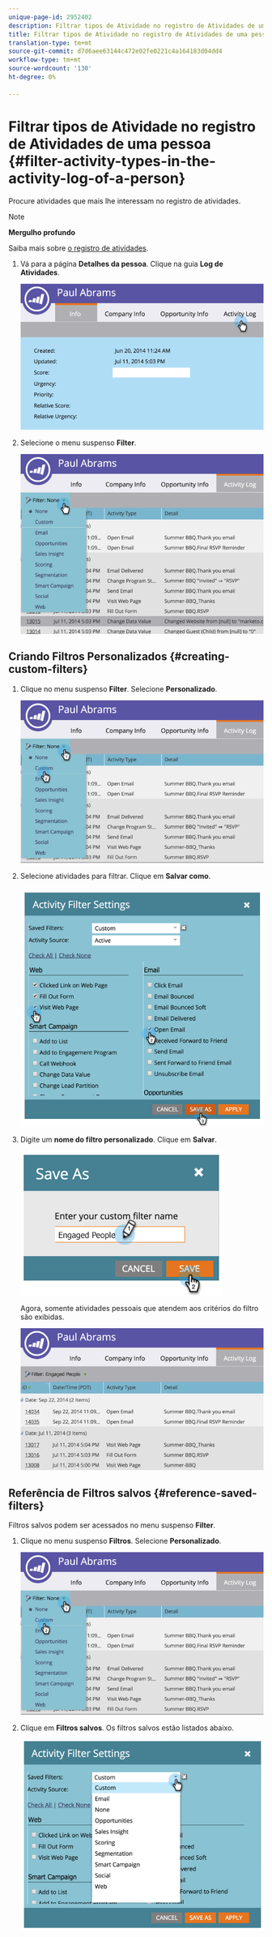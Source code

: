 ```yaml
---
unique-page-id: 2952402
description: Filtrar tipos de Atividade no registro de Atividades de uma pessoa - Documentos do Marketing - Documentação do produto
title: Filtrar tipos de Atividade no registro de Atividades de uma pessoa
translation-type: tm+mt
source-git-commit: d7d6aee63144c472e02fe0221c4a164183d04dd4
workflow-type: tm+mt
source-wordcount: '130'
ht-degree: 0%

---
```



# Filtrar tipos de Atividade no registro de Atividades de uma pessoa {#filter-activity-types-in-the-activity-log-of-a-person}

Procure atividades que mais lhe interessam no registro de atividades.

>[!NOTE]
>
>**Mergulho profundo**
>
>Saiba mais sobre [o registro de atividades](locate-the-activity-log-for-a-person.md).

1. Vá para a página **Detalhes da pessoa**. Clique na guia **Log de Atividades**.

   ![](assets/one.png)

1. Selecione o menu suspenso **Filter**.

   ![](assets/two-3.png)

## Criando Filtros Personalizados {#creating-custom-filters}

1. Clique no menu suspenso **Filter**. Selecione **Personalizado**.

   ![](assets/three-3.png)

1. Selecione atividades para filtrar. Clique em **Salvar como**.

   ![](assets/image2015-4-27-22-3a55-3a43.png)

1. Digite um **nome do filtro personalizado**. Clique em **Salvar**.

   ![](assets/five-1.png)

   Agora, somente atividades pessoais que atendem aos critérios do filtro são exibidas.

   ![](assets/six-1.png)

## Referência de Filtros salvos {#reference-saved-filters}

Filtros salvos podem ser acessados no menu suspenso **Filter**.

1. Clique no menu suspenso **Filtros**. Selecione **Personalizado**.

   ![](assets/seven-1.png)

1. Clique em **Filtros salvos**. Os filtros salvos estão listados abaixo.

   ![](assets/eight.png)

